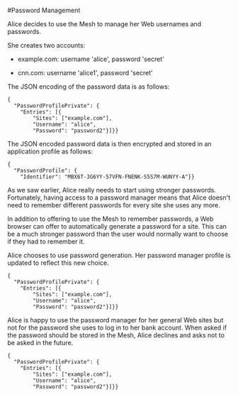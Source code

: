 
#Password Management

Alice decides to use the Mesh to manage her Web usernames and passwords.

She creates two accounts:

* example.com: username 'alice', password 'secret'

* cnn.com: username 'alice1', password 'secret'


The JSON encoding of the password data is as follows:

~~~~
{
  "PasswordProfilePrivate": {
    "Entries": [{
        "Sites": ["example.com"],
        "Username": "alice",
        "Password": "password2"}]}}
~~~~

The JSON encoded password data is then encrypted and stored in an
application profile as follows:

~~~~
{
  "PasswordProfile": {
    "Identifier": "MBX6T-3G6YY-57VFN-FNENK-S5S7M-WUNYY-A"}}
~~~~

As we saw earlier, Alice really needs to start using stronger passwords. 
Fortunately, having access to a password manager means that Alice doesn't
need to remember different passwords for every site she uses any more.

In addition to offering to use the Mesh to remember passwords, a Web
browser can offer to automatically generate a password for a site.
This can be a much stronger password than the user would normally want
to choose if they had to remember it.

Alice chooses to use password generation. Her password manager profile is
updated to reflect this new choice.

~~~~
{
  "PasswordProfilePrivate": {
    "Entries": [{
        "Sites": ["example.com"],
        "Username": "alice",
        "Password": "password2"}]}}
~~~~

Alice is happy to use the password manager for her general Web sites but
not for the password she uses to log in to her bank account. When asked
if the password should be stored in the Mesh, Alice declines and asks 
not to be asked in the future.

~~~~
{
  "PasswordProfilePrivate": {
    "Entries": [{
        "Sites": ["example.com"],
        "Username": "alice",
        "Password": "password2"}]}}
~~~~

